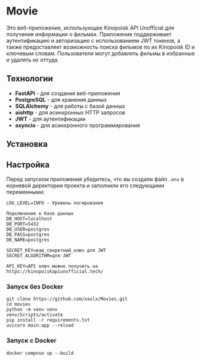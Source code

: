 # Movie

Это веб-приложение, использующее Kinopoisk API Unofficial для получения информации о фильмах. 
Приложение поддерживает аутентификацию и авторизацию с использованием JWT токенов, а также предоставляет возможность поиска фильмов по их Kinopoisk ID и ключевым словам. 
Пользователи могут добавлять фильмы в избранные и удалять их оттуда.

## Технологии

- **FastAPI** - для создания веб-приложения
- **PostgreSQL** - для хранения данных
- **SQLAlchemy** - для работы с базой данных
- **aiohttp** - для асинхронных HTTP запросов
- **JWT** - для аутентификации
- **asyncio** - для асинхронного программирования

## Установка

## Настройка

Перед запуском приложения убедитесь, что вы создали файл `.env` в корневой директории проекта и заполнили его следующими переменными:

```plaintext
LOG_LEVEL=INFO - Уровень логирования

Подключение к базе данных
DB_HOST=localhost
DB_PORT=5432
DB_USER=postgres
DB_PASS=postgres
DB_NAME=postgres

SECRET_KEY=ваш_секретный_ключ для JWT
SECRET_ALGORITHM=для JWT

API_KEY=API ключ можно получить на https://kinopoiskapiunofficial.tech/
```

### Запуск без Docker
  
   ```
  git clone https://github.com/xaslx/Movies.git
  cd movies
  python -m venv venv
  venv/Scripts/activate
  pip install -r requirements.txt
  uvicorn main:app --reload
  ```

### Запуск с Docker
  ```docker compose up --build```


